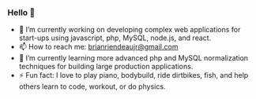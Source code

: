 ### Hello 👋

- 🔭 I’m currently working on developing complex web applications for start-ups using javascript, php, MySQL, node.js, and react.
- 📫 How to reach me: brianriendeaujr@gmail.com
- 🌱 I’m currently learning more advanced php and MySQL normalization techniques for building large production applications.
- ⚡ Fun fact: I love to play piano, bodybuild, ride dirtbikes, fish, and help others learn to code, workout, or do physics.

<!--
**briendeau/briendeau** is a ✨ _special_ ✨ repository because its `README.md` (this file) appears on your GitHub profile.


- 🔭f I’m currently working on developing complex web applications using javscript, node.js, and react.
- 🌱 I’m currently learning more php and django to enhance my web knowledge.
- 👯 I’m looking to collaborate on opensource AI projects.
- 💬 Ask me about physics simulations using vpython and why javascript is my favorite programming language.
- 📫 How to reach me: brianriendeaujr@gmail.com
- ⚡ Fun fact: I love to play piano, especially final fantasy intro music.
-->
